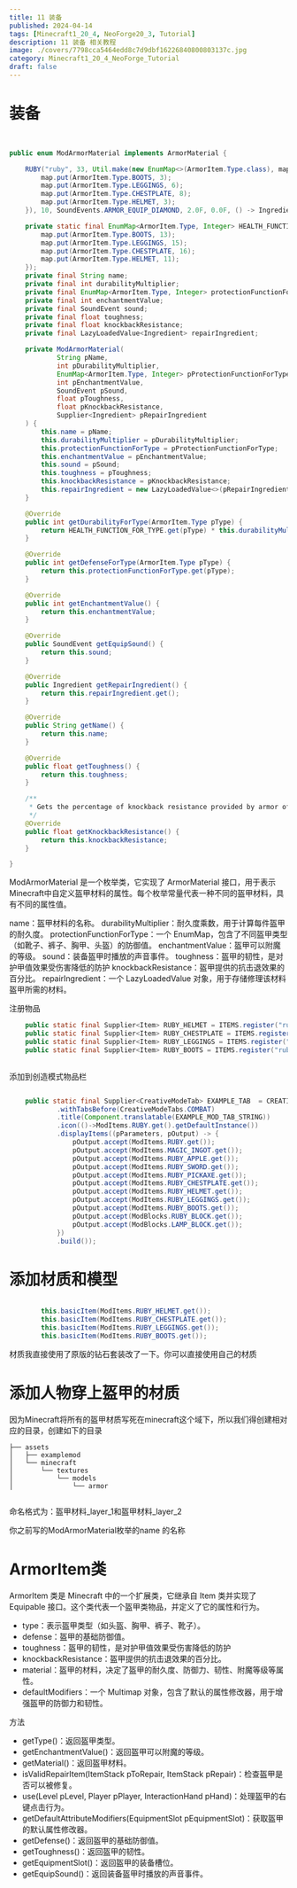 ```yaml
---
title: 11 装备
published: 2024-04-14
tags: [Minecraft1_20_4, NeoForge20_3, Tutorial]
description: 11 装备 相关教程
image: ./covers/7798cca5464edd8c7d9dbf16226840800803137c.jpg
category: Minecraft1_20_4_NeoForge_Tutorial
draft: false
---
```

# 装备

```java


public enum ModArmorMaterial implements ArmorMaterial {

    RUBY("ruby", 33, Util.make(new EnumMap<>(ArmorItem.Type.class), map -> {
        map.put(ArmorItem.Type.BOOTS, 3);
        map.put(ArmorItem.Type.LEGGINGS, 6);
        map.put(ArmorItem.Type.CHESTPLATE, 8);
        map.put(ArmorItem.Type.HELMET, 3);
    }), 10, SoundEvents.ARMOR_EQUIP_DIAMOND, 2.0F, 0.0F, () -> Ingredient.of(ModItems.RUBY.get()));

    private static final EnumMap<ArmorItem.Type, Integer> HEALTH_FUNCTION_FOR_TYPE = Util.make(new EnumMap<>(ArmorItem.Type.class), map -> {
        map.put(ArmorItem.Type.BOOTS, 13);
        map.put(ArmorItem.Type.LEGGINGS, 15);
        map.put(ArmorItem.Type.CHESTPLATE, 16);
        map.put(ArmorItem.Type.HELMET, 11);
    });
    private final String name;
    private final int durabilityMultiplier;
    private final EnumMap<ArmorItem.Type, Integer> protectionFunctionForType;
    private final int enchantmentValue;
    private final SoundEvent sound;
    private final float toughness;
    private final float knockbackResistance;
    private final LazyLoadedValue<Ingredient> repairIngredient;

    private ModArmorMaterial(
            String pName,
            int pDurabilityMultiplier,
            EnumMap<ArmorItem.Type, Integer> pProtectionFunctionForType,
            int pEnchantmentValue,
            SoundEvent pSound,
            float pToughness,
            float pKnockbackResistance,
            Supplier<Ingredient> pRepairIngredient
    ) {
        this.name = pName;
        this.durabilityMultiplier = pDurabilityMultiplier;
        this.protectionFunctionForType = pProtectionFunctionForType;
        this.enchantmentValue = pEnchantmentValue;
        this.sound = pSound;
        this.toughness = pToughness;
        this.knockbackResistance = pKnockbackResistance;
        this.repairIngredient = new LazyLoadedValue<>(pRepairIngredient);
    }

    @Override
    public int getDurabilityForType(ArmorItem.Type pType) {
        return HEALTH_FUNCTION_FOR_TYPE.get(pType) * this.durabilityMultiplier;
    }

    @Override
    public int getDefenseForType(ArmorItem.Type pType) {
        return this.protectionFunctionForType.get(pType);
    }

    @Override
    public int getEnchantmentValue() {
        return this.enchantmentValue;
    }

    @Override
    public SoundEvent getEquipSound() {
        return this.sound;
    }

    @Override
    public Ingredient getRepairIngredient() {
        return this.repairIngredient.get();
    }

    @Override
    public String getName() {
        return this.name;
    }

    @Override
    public float getToughness() {
        return this.toughness;
    }

    /**
     * Gets the percentage of knockback resistance provided by armor of the material.
     */
    @Override
    public float getKnockbackResistance() {
        return this.knockbackResistance;
    }

}
```

ModArmorMaterial 是一个枚举类，它实现了 ArmorMaterial 接口，用于表示Minecraft中自定义盔甲材料的属性。每个枚举常量代表一种不同的盔甲材料，具有不同的属性值。

name：盔甲材料的名称。
durabilityMultiplier：耐久度乘数，用于计算每件盔甲的耐久度。
protectionFunctionForType：一个 EnumMap，包含了不同盔甲类型（如靴子、裤子、胸甲、头盔）的防御值。
enchantmentValue：盔甲可以附魔的等级。
sound：装备盔甲时播放的声音事件。
toughness：盔甲的韧性，是对护甲值效果受伤害降低的防护
knockbackResistance：盔甲提供的抗击退效果的百分比。
repairIngredient：一个 LazyLoadedValue 对象，用于存储修理该材料盔甲所需的材料。


注册物品

```java
    public static final Supplier<Item> RUBY_HELMET = ITEMS.register("ruby_helmet", () -> new ArmorItem(ModArmorMaterial.RUBY, ArmorItem.Type.HELMET, (new Item.Properties())));
    public static final Supplier<Item> RUBY_CHESTPLATE = ITEMS.register("ruby_chestplate", () -> new ArmorItem(ModArmorMaterial.RUBY, ArmorItem.Type.CHESTPLATE, (new Item.Properties())));
    public static final Supplier<Item> RUBY_LEGGINGS = ITEMS.register("ruby_leggings", () -> new ArmorItem(ModArmorMaterial.RUBY, ArmorItem.Type.LEGGINGS, (new Item.Properties())));
    public static final Supplier<Item> RUBY_BOOTS = ITEMS.register("ruby_boots", () -> new ArmorItem(ModArmorMaterial.RUBY, ArmorItem.Type.BOOTS, (new Item.Properties())));
 
```

添加到创造模式物品栏

```java

    public static final Supplier<CreativeModeTab> EXAMPLE_TAB  = CREATIVE_MODE_TABS.register("example_tab",() -> CreativeModeTab.builder()
            .withTabsBefore(CreativeModeTabs.COMBAT)
            .title(Component.translatable(EXAMPLE_MOD_TAB_STRING))
            .icon(()->ModItems.RUBY.get().getDefaultInstance())
            .displayItems((pParameters, pOutput) -> {
                pOutput.accept(ModItems.RUBY.get());
                pOutput.accept(ModItems.MAGIC_INGOT.get());
                pOutput.accept(ModItems.RUBY_APPLE.get());
                pOutput.accept(ModItems.RUBY_SWORD.get());
                pOutput.accept(ModItems.RUBY_PICKAXE.get());
                pOutput.accept(ModItems.RUBY_CHESTPLATE.get());
                pOutput.accept(ModItems.RUBY_HELMET.get());
                pOutput.accept(ModItems.RUBY_LEGGINGS.get());
                pOutput.accept(ModItems.RUBY_BOOTS.get());
                pOutput.accept(ModBlocks.RUBY_BLOCK.get());
                pOutput.accept(ModBlocks.LAMP_BLOCK.get());
            })
            .build());

```

# 添加材质和模型

```java

        this.basicItem(ModItems.RUBY_HELMET.get());
        this.basicItem(ModItems.RUBY_CHESTPLATE.get());
        this.basicItem(ModItems.RUBY_LEGGINGS.get());
        this.basicItem(ModItems.RUBY_BOOTS.get());
```

材质我直接使用了原版的钻石套装改了一下。你可以直接使用自己的材质

# 添加人物穿上盔甲的材质

因为Minecraft将所有的盔甲材质写死在minecraft这个域下，所以我们得创建相对应的目录，创建如下的目录

```
├── assets
│   ├── examplemod
│   └── minecraft
│       └── textures
│           └── models
│               └── armor


```

命名格式为：盔甲材料_layer_1和盔甲材料_layer_2

你之前写的ModArmorMaterial枚举的name 的名称

# ArmorItem类

ArmorItem 类是 Minecraft  中的一个扩展类，它继承自 Item 类并实现了 Equipable 接口。这个类代表一个盔甲类物品，并定义了它的属性和行为。


- type：表示盔甲类型（如头盔、胸甲、裤子、靴子）。
- defense：盔甲的基础防御值。
- toughness：盔甲的韧性，是对护甲值效果受伤害降低的防护
- knockbackResistance：盔甲提供的抗击退效果的百分比。
- material：盔甲的材料，决定了盔甲的耐久度、防御力、韧性、附魔等级等属性。
- defaultModifiers：一个 Multimap 对象，包含了默认的属性修改器，用于增强盔甲的防御力和韧性。

方法

- getType()：返回盔甲类型。
- getEnchantmentValue()：返回盔甲可以附魔的等级。
- getMaterial()：返回盔甲材料。
- isValidRepairItem(ItemStack pToRepair, ItemStack pRepair)：检查盔甲是否可以被修复。
- use(Level pLevel, Player pPlayer, InteractionHand pHand)：处理盔甲的右键点击行为。
- getDefaultAttributeModifiers(EquipmentSlot pEquipmentSlot)：获取盔甲的默认属性修改器。
- getDefense()：返回盔甲的基础防御值。
- getToughness()：返回盔甲的韧性。
- getEquipmentSlot()：返回盔甲的装备槽位。
- getEquipSound()：返回装备盔甲时播放的声音事件。